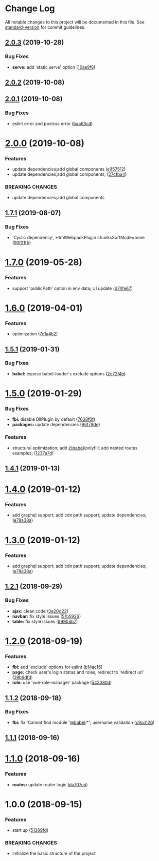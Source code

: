 # Change Log

All notable changes to this project will be documented in this file. See [standard-version](https://github.com/conventional-changelog/standard-version) for commit guidelines.

<a name="2.0.3"></a>
## [2.0.3](https://github.com/fbi-templates/fbi-project-vue-admin/compare/v2.0.2...v2.0.3) (2019-10-28)


### Bug Fixes

* **serve:** add 'static serve' option ([16aa9f8](https://github.com/fbi-templates/fbi-project-vue-admin/commit/16aa9f8))



<a name="2.0.2"></a>
## [2.0.2](https://github.com/fbi-templates/fbi-project-vue-admin/compare/v2.0.1...v2.0.2) (2019-10-08)



<a name="2.0.1"></a>
## [2.0.1](https://github.com/fbi-templates/fbi-project-vue-admin/compare/v2.0.0...v2.0.1) (2019-10-08)


### Bug Fixes

* eslint error and postcss error ([baa83cd](https://github.com/fbi-templates/fbi-project-vue-admin/commit/baa83cd))



<a name="2.0.0"></a>
# [2.0.0](https://github.com/fbi-templates/fbi-project-vue-admin/compare/v1.7.1...v2.0.0) (2019-10-08)


### Features

* update dependencies;add global components ([e957512](https://github.com/fbi-templates/fbi-project-vue-admin/commit/e957512))
* update dependencies;add global components; ([27cfba4](https://github.com/fbi-templates/fbi-project-vue-admin/commit/27cfba4))


### BREAKING CHANGES

* update dependencies;add global components



<a name="1.7.1"></a>
## [1.7.1](https://github.com/fbi-templates/fbi-project-vue-admin/compare/v1.7.0...v1.7.1) (2019-08-07)


### Bug Fixes

* 'Cyclic dependency', HtmlWebpackPlugin chunksSortMode=none ([90f21fb](https://github.com/fbi-templates/fbi-project-vue-admin/commit/90f21fb))



<a name="1.7.0"></a>
# [1.7.0](https://github.com/fbi-templates/fbi-project-vue-admin/compare/v1.6.0...v1.7.0) (2019-05-28)


### Features

* support 'publicPath' option in env data; UI update ([d74fe67](https://github.com/fbi-templates/fbi-project-vue-admin/commit/d74fe67))



<a name="1.6.0"></a>
# [1.6.0](https://github.com/fbi-templates/fbi-project-vue-admin/compare/v1.5.1...v1.6.0) (2019-04-01)


### Features

* optimization ([7c1a4b2](https://github.com/fbi-templates/fbi-project-vue-admin/commit/7c1a4b2))



<a name="1.5.1"></a>
## [1.5.1](https://github.com/fbi-templates/fbi-project-vue-admin/compare/v1.5.0...v1.5.1) (2019-01-31)


### Bug Fixes

* **babel:** expose babel-loader's exclude options ([2c72f4b](https://github.com/fbi-templates/fbi-project-vue-admin/commit/2c72f4b))



<a name="1.5.0"></a>
# [1.5.0](https://github.com/fbi-templates/fbi-project-vue-admin/compare/v1.4.1...v1.5.0) (2019-01-29)


### Bug Fixes

* **fbi:** disable DllPlugin by default ([7638f0f](https://github.com/fbi-templates/fbi-project-vue-admin/commit/7638f0f))
* **packages:** update dependencies ([96f79de](https://github.com/fbi-templates/fbi-project-vue-admin/commit/96f79de))


### Features

* structural optimization; add [@babel](https://github.com/babel)/polyfill; add nested routes examples; ([1237a7d](https://github.com/fbi-templates/fbi-project-vue-admin/commit/1237a7d))



<a name="1.4.1"></a>
## [1.4.1](https://github.com/fbi-templates/fbi-project-vue-admin/compare/v1.4.0...v1.4.1) (2019-01-13)



<a name="1.4.0"></a>
# [1.4.0](https://github.com/fbi-templates/fbi-project-vue-admin/compare/v1.2.1...v1.4.0) (2019-01-12)


### Features

* add graphql support; add cdn path support; update dependencies; ([e78a38a](https://github.com/fbi-templates/fbi-project-vue-admin/commit/e78a38a))



<a name="1.3.0"></a>
# [1.3.0](https://github.com/fbi-templates/fbi-project-vue-admin/compare/v1.2.1...v1.3.0) (2019-01-12)


### Features

* add graphql support; add cdn path support; update dependencies; ([e78a38a](https://github.com/fbi-templates/fbi-project-vue-admin/commit/e78a38a))



<a name="1.2.1"></a>
## [1.2.1](https://github.com/fbi-templates/fbi-project-vue-admin/compare/v1.2.0...v1.2.1) (2018-09-29)


### Bug Fixes

* **ajax:** clean code ([0e20d22](https://github.com/fbi-templates/fbi-project-vue-admin/commit/0e20d22))
* **navbar:** fix style issues ([51b5926](https://github.com/fbi-templates/fbi-project-vue-admin/commit/51b5926))
* **table:** fix style issues ([99904b7](https://github.com/fbi-templates/fbi-project-vue-admin/commit/99904b7))



<a name="1.2.0"></a>
# [1.2.0](https://github.com/fbi-templates/fbi-project-vue-admin/compare/v1.1.2...v1.2.0) (2018-09-19)


### Features

* **fbi:** add 'exclude' options for eslint ([b14ac16](https://github.com/fbi-templates/fbi-project-vue-admin/commit/b14ac16))
* **page:** check user's login status and roles, redirect to 'redirect url' ([39b6dfd](https://github.com/fbi-templates/fbi-project-vue-admin/commit/39b6dfd))
* **role:** use 'vue-role-manager' package ([543380d](https://github.com/fbi-templates/fbi-project-vue-admin/commit/543380d))



<a name="1.1.2"></a>
## [1.1.2](https://github.com/fbi-templates/fbi-project-vue-admin/compare/v1.1.1...v1.1.2) (2018-09-18)


### Bug Fixes

* **fbi:** fix 'Cannot find module '[@babel](https://github.com/babel)/*'; username validation ([c9cd126](https://github.com/fbi-templates/fbi-project-vue-admin/commit/c9cd126))



<a name="1.1.1"></a>
## [1.1.1](https://github.com/fbi-templates/fbi-project-vue-admin/compare/v1.1.0...v1.1.1) (2018-09-16)



<a name="1.1.0"></a>
# [1.1.0](https://github.com/fbi-templates/fbi-project-vue-admin/compare/v1.0.0...v1.1.0) (2018-09-16)


### Features

* **routes:** update router logic ([da707cd](https://github.com/fbi-templates/fbi-project-vue-admin/commit/da707cd))



<a name="1.0.0"></a>
# 1.0.0 (2018-09-15)


### Features

* start up ([51389fd](https://github.com/fbi-templates/fbi-project-vue-admin/commit/51389fd))


### BREAKING CHANGES

* Initialize the basic structure of the project

